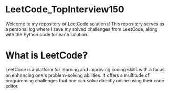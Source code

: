 # LeetCode_TopInterview150

Welcome to my repository of LeetCode solutions! This repository serves as a personal log where I save my solved challenges from LeetCode, along with the Python code for each solution.

# What is LeetCode?

LeetCode is a platform for learning and improving coding skills with a focus on enhancing one's problem-solving abilities. It offers a multitude of programming challenges that one can solve directly online using their code editor.
